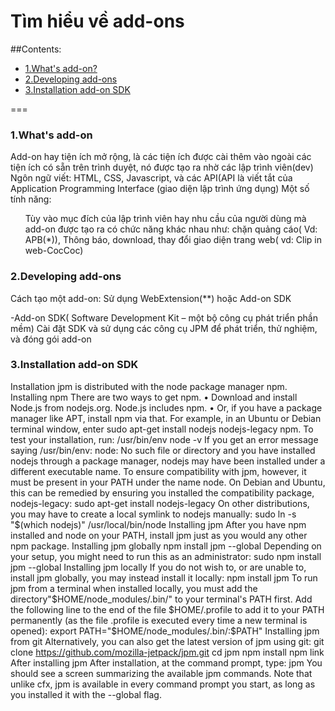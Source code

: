 <a name="top"></a>
# Tìm hiểu về add-ons

##Contents:
- [1.What's add-on?](#concept)
- [2.Developing add-ons](#develop)
- [3.Installation add-on SDK](#install)

===
### 1.What's add-on
<a name="concept"></a>
    Add-on hay tiện ích mở rộng, là các tiện ích được cài thêm vào ngoài các tiện ích có sẵn trên trình duyệt, nó được tạo ra nhờ các lập trình viên(dev) 
	Ngôn ngữ viết: HTML, CSS, Javascript, và các API(API là viết tắt của Application Programming Interface (giao diện lập trình ứng dụng)
	Một số tính năng:
<ul> 
   Tùy vào mục đích của lập trình viên hay nhu cầu của người dùng mà add-on được tạo ra có chức năng khác nhau như: chặn quảng cáo( Vd: APB(*)), Thông báo, download, thay đổi giao diện trang web( vd: Clip in web-CocCoc)
</ul>

<a name="develop"></a>
### 2.Developing add-ons
 Cách tạo một add-on: Sử dụng WebExtension(**) hoặc Add-on SDK

-Add-on SDK( Software Development Kit – một bộ công cụ phát triển phần mềm) 
Cài đặt SDK và sử dụng các công cụ JPM để phát triển, thử nghiệm, và đóng gói add-on

### 3.Installation add-on SDK
Installation
jpm is distributed with the node package manager npm.
Installing npm
There are two ways to get npm.
•	Download and install Node.js from nodejs.org. Node.js includes npm.
•	Or, if you have a package manager like APT, install npm via that. For example, in an Ubuntu or Debian terminal window, enter sudo apt-get install nodejs nodejs-legacy npm.
To test your installation, run:
/usr/bin/env node -v
If you get an error message saying  /usr/bin/env: node: No such file or directory and you have installed nodejs through a package manager, nodejs may have been installed under a different executable name. To ensure compatibility with jpm, however, it must be present in your PATH under the name node. On Debian and Ubuntu, this can be remedied by ensuring you installed the compatibility package, nodejs-legacy:
sudo apt-get install nodejs-legacy
On other distributions, you may have to create a local symlink to nodejs manually:
sudo ln -s "$(which nodejs)" /usr/local/bin/node
Installing jpm
After you have npm installed and node on your PATH, install jpm just as you would any other npm package.
Installing jpm globally
npm install jpm --global
Depending on your setup, you might need to run this as an administrator: sudo npm install jpm --global
Installing jpm locally
If you do not wish to, or are unable to, install jpm globally, you may instead install it locally:
npm install jpm
To run jpm from a terminal when installed locally, you must add the directory"$HOME/node_modules/.bin/" to your terminal's PATH first. Add the following line to the end of the file $HOME/.profile to add it to your PATH permanently (as the file .profile is executed every time a new terminal is opened):
export PATH="$HOME/node_modules/.bin/:$PATH"
Installing jpm from git
Alternatively, you can also get the latest version of jpm using git:
git clone https://github.com/mozilla-jetpack/jpm.git
cd jpm
npm install
npm link
After installing jpm
After installation, at the command prompt, type:
jpm
You should see a screen summarizing the available jpm commands. Note that unlike cfx, jpm is available in every command prompt you start, as long as you installed it with the --global flag.

